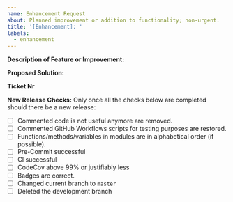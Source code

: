 ```yaml
---
name: Enhancement Request
about: Planned improvement or addition to functionality; non-urgent.
title: '[Enhancement]: '
labels:
  - enhancement
---
```


**Description of Feature or Improvement:**

**Proposed Solution:**

**Ticket Nr**

<!--Will be provided by owner -->

**New Release Checks:**
Only once all the checks below are completed should there be a new release:

- [ ] Commented code is not useful anymore are removed.
- [ ] Commented GitHub Workflows scripts for testing purposes are restored.
- [ ] Functions/methods/variables in modules are in alphabetical order (if possible).
- [ ] Pre-Commit successful
- [ ] CI successful
- [ ] CodeCov above 99% or justifiably less
- [ ] Badges are correct.
- [ ] Changed current branch to `master`
- [ ] Deleted the development branch
